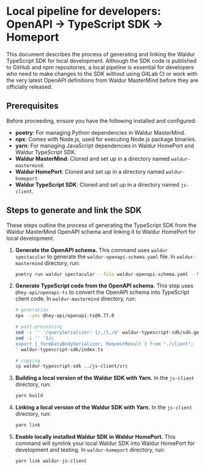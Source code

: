 # Local pipeline for developers: OpenAPI -> TypeScript SDK -> Homeport

This document describes the process of generating and linking the Waldur TypeScript SDK for local development. Although the SDK code is published to GitHub and npm repositories, a local pipeline is essential for developers who need to make changes to the SDK without using GitLab CI or work with the very latest OpenAPI definitions from Waldur MasterMind before they are officially released.

## Prerequisites

Before proceeding, ensure you have the following installed and configured:

* **poetry**: For managing Python dependencies in Waldur MasterMind.
* **npx**: Comes with Node.js, used for executing Node.js package binaries.
* **yarn**: For managing JavaScript dependencies in Waldur HomePort and Waldur TypeScript SDK.
* **Waldur MasterMind**: Cloned and set up in a directory named `waldur-mastermind`.
* **Waldur HomePort**: Cloned and set up in a directory named `waldur-homeport`.
* **Waldur TypeScript SDK**: Cloned and set up in a directory named `js-client`.

## Steps to generate and link the SDK

These steps outline the process of generating the TypeScript SDK from the Waldur MasterMind OpenAPI schema and linking it to Waldur HomePort for local development.

1. **Generate the OpenAPI schema.**
   This command uses `waldur spectacular` to generate the `waldur-openapi-schema.yaml` file. In `waldur-mastermind` directory, run:

   ```bash
   poetry run waldur spectacular --file waldur-openapi-schema.yaml --fail-on-warn
   ```

2. **Generate TypeScript code from the OpenAPI schema.**
   This step uses `@hey-api/openapi-ts` to convert the OpenAPI schema into TypeScript client code. In `waldur-mastermind` directory, run:

   ```bash
   # generation
   npx --yes @hey-api/openapi-ts@0.77.0

   # post-processing
   sed -i '' '/querySerializer: {/,/},/d' waldur-typescript-sdk/sdk.gen.ts
   sed -i '' '1i\
   export { formDataBodySerializer, RequestResult } from "./client";
   ' waldur-typescript-sdk/index.ts

   # copying
   cp waldur-typescript-sdk ../js-client/src
   ```

3. **Building a local version of the Waldur SDK with Yarn.**
   In the `js-client` directory, run:

   ```bash
   yarn build
   ```

4. **Linking a local version of the Waldur SDK with Yarn.**
   In the `js-client` directory, run:

   ```bash
   yarn link
   ```

5. **Enable locally installed Waldur SDK in Waldur HomePort.**
   This command will symlink your local Waldur SDK into Waldur HomePort for development and testing. In `waldur-homeport` directory, run:

   ```bash
   yarn link waldur-js-client
   ```
